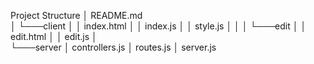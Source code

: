 Project Structure
│   README.md   
│
└───client
│   │   index.html
│   │   index.js
│   │   style.js
│   │
│   └───edit
│       │  edit.html
│       │  edit.js
│      
└───server
    │   controllers.js
    │   routes.js
    │   server.js
